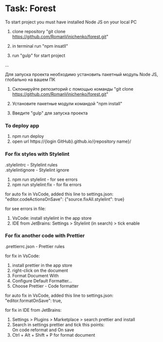 # Task: Forest

To start project you must have installed Node JS on your local PC

1. clone repository "git clone https://github.com/RomanVinichenko/forest.git"

1. in terminal run "npm insatll"

2. run "gulp" for start project

...

Для запуска проекта необходимо установить пакетный модуль Node JS, глобально на вашем ПК

1. Склонируйте репозиторий с помощью команды "git clone https://github.com/RomanVinichenko/forest.git"

2. Установите пакетные модули командой "npm install"

3. Введите "gulp" для запуска проекта


### To deploy app
1. npm run deploy
2. open url https://{login GitHub}.github.io/{repository name}/

### For fix styles with Stylelint
.stylelintrc - Stylelint rules</br>
.stylelintignore - Stylelint ignore

1. npm run stylelint - for see errors
2. npm run stylelint:fix - for fix errors

for auto fix in VsCode, added this line to settings.json:<br>
"editor.codeActionsOnSave": {"source.fixAll.stylelint": true}<br>

for see errors in file:
1. VsCode: install stylelint in the app store
2. IDE from JetBrains: Settings > Stylelint (in search) > tick enable

### For fix another code with Prettier
.prettierrc.json - Prettier rules

for fix in VsCode:
1. install prettier in the app store
2. right-click on the document
3. Format Document With
4. Configure Default Formatter...
5. Choose Prettier - Code formatter

for auto fix in VsCode, added this line to settings.json:<br>
"editor.formatOnSave": true,

for fix in IDE from JetBrains:
1. Settings > Plugins > Marketplace > search prettier and install
2. Search in settings prettier and tick this points:<br>
On code reformat and On save
3. Ctrl + Alt + Shift + P for format document
